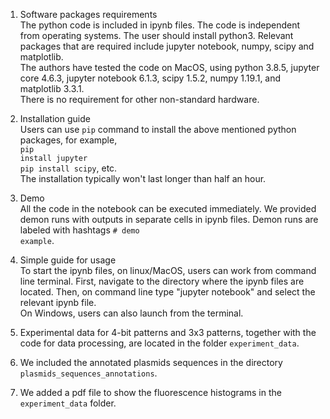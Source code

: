 1. Software packages requirements<br/>
The python code is included in ipynb files. The code is independent from operating systems.
The user should install python3. Relevant packages that are required include jupyter notebook, numpy, scipy and matplotlib.<br/>
The authors have tested the code on MacOS, using python 3.8.5, jupyter core 4.6.3, jupyter notebook 6.1.3, scipy 1.5.2, numpy 1.19.1, and matplotlib 3.3.1.<br/>
There is no requirement for other non-standard hardware.

2. Installation guide<br/>
Users can use <code>pip</code> command to install the above mentioned python packages, for example,<br/>
<code>pip install jupyter</code><br/>
<code>pip install scipy</code>, etc.<br/>
The installation typically won't last longer than half an hour.

3. Demo<br/>
All the code in the notebook can be executed immediately. We provided demon runs with outputs in separate cells in ipynb files. Demon runs are labeled with hashtags <code># demo example</code>.

4. Simple guide for usage<br/>
To start the ipynb files, on linux/MacOS, users can work from command line terminal. First, navigate to the directory where the ipynb files are located. Then, on command line type "jupyter notebook" and select the relevant ipynb file.<br/>
On Windows, users can also launch from the terminal.

5. Experimental data for 4-bit patterns and 3x3 patterns, together with the code for data processing, are located in the folder <code>experiment_data</code>.

6. We included the annotated plasmids sequences in the directory <code>plasmids_sequences_annotations</code>.

7. We added a pdf file to show the fluorescence histograms in the <code>experiment_data</code> folder.
